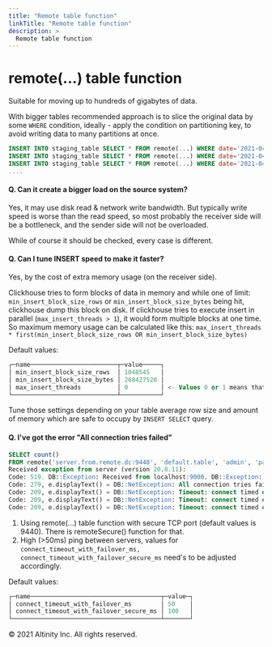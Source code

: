 ```yaml
---
title: "Remote table function"
linkTitle: "Remote table function"
description: >
  Remote table function
---
```


# remote\(...\) table function

Suitable for moving up to hundreds of gigabytes of data.

With bigger tables recommended approach is to slice the original data by some `WHERE` condition, ideally - apply the condition on partitioning key, to avoid writing data to many partitions at once.

```sql
INSERT INTO staging_table SELECT * FROM remote(...) WHERE date='2021-04-13';
INSERT INTO staging_table SELECT * FROM remote(...) WHERE date='2021-04-12';
INSERT INTO staging_table SELECT * FROM remote(...) WHERE date='2021-04-11';
....
```

####  Q. Can it create a bigger load on the source system?

Yes, it may use disk read & network write bandwidth. But typically write speed is worse than the read speed, so most probably the receiver side will be a bottleneck, and the sender side will not be overloaded.

While of course it should be checked, every case is different.

#### Q. Can I tune INSERT speed to make it faster?

Yes, by the cost of extra memory usage \(on the receiver side\). 

Clickhouse tries to form blocks of data in memory and while one of limit: `min_insert_block_size_rows` or `min_insert_block_size_bytes` being hit, clickhouse dump this block on disk. If clickhouse tries to execute insert in parallel \(`max_insert_threads > 1`\), it would form multiple blocks at one time.  
So maximum memory usage can be calculated like this: `max_insert_threads * first(min_insert_block_size_rows OR min_insert_block_size_bytes)`

Default values:

```sql
┌─name────────────────────────┬─value─────┐
│ min_insert_block_size_rows  │ 1048545   │
│ min_insert_block_size_bytes │ 268427520 │
│ max_insert_threads          │ 0         │ <- Values 0 or 1 means that INSERT SELECT is not run in parallel.
└─────────────────────────────┴───────────┘
```

Tune those settings depending on your table average row size and amount of memory which are safe to occupy by `INSERT SELECT` query.

#### Q. I've got the error "All connection tries failed"

```sql
SELECT count()
FROM remote('server.from.remote.dc:9440', 'default.table', 'admin', 'password')
Received exception from server (version 20.8.11):
Code: 519. DB::Exception: Received from localhost:9000. DB::Exception: All attempts to get table structure failed. Log:
Code: 279, e.displayText() = DB::NetException: All connection tries failed. Log:
Code: 209, e.displayText() = DB::NetException: Timeout: connect timed out: 192.0.2.1:9440 (server.from.remote.dc:9440) (version 20.8.11.17 (official build))
Code: 209, e.displayText() = DB::NetException: Timeout: connect timed out: 192.0.2.1:9440 (server.from.remote.dc:9440) (version 20.8.11.17 (official build))
Code: 209, e.displayText() = DB::NetException: Timeout: connect timed out: 192.0.2.1:9440 (server.from.remote.dc:9440) (version 20.8.11.17 (official build))
```

1. Using remote\(...\) table function with secure TCP port \(default values is 9440\). There is remoteSecure\(\) function for that.  
2. High \(&gt;50ms\) ping between servers, values for `connect_timeout_with_failover_ms,`  `connect_timeout_with_failover_secure_ms` need's to be adjusted accordingly.  

Default values:

```sql
┌─name────────────────────────────────────┬─value─┐
│ connect_timeout_with_failover_ms        │ 50    │
│ connect_timeout_with_failover_secure_ms │ 100   │
└─────────────────────────────────────────┴───────┘
```

© 2021 Altinity Inc. All rights reserved.

